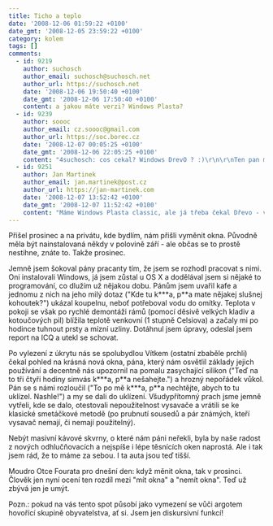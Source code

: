 ```yaml
---
title: Ticho a teplo
date: '2008-12-06 01:59:22 +0100'
date_gmt: '2008-12-05 23:59:22 +0100'
category: kolem
tags: []
comments:
  - id: 9219
    author: suchosch
    author_email: suchosch@suchosch.net
    author_url: https://suchosch.net
    date: '2008-12-06 19:50:40 +0100'
    date_gmt: '2008-12-06 17:50:40 +0100'
    content: a jakou máte verzi? Windows Plasta?
  - id: 9239
    author: soooc
    author_email: cz.soooc@gmail.com
    author_url: https://soc.borec.cz
    date: '2008-12-07 00:05:25 +0100'
    date_gmt: '2008-12-06 22:05:25 +0100'
    content: "4suchosch: cos cekal? Windows DrevO ? :)\r\n\r\nTen pan ma mluvu jeste vcelku vytribenou :)"
  - id: 9251
    author: Jan Martinek
    author_email: jan.martinek@post.cz
    author_url: https://jan-martinek.com
    date: '2008-12-07 13:52:42 +0100'
    date_gmt: '2008-12-07 11:52:42 +0100'
    content: "Máme Windows Plasta classic, ale já třeba čekal Dřevo - vzhledem k tomu, že máme relativně starý dům ve vcelku pěkné ulici. Ale nejspíš je Plasta protihlukovitější než Dřevo a dům obyčejnější, než jsem myslel.\r\n\r\nad pán: No, nevim. Minimálně se ve svém mluveném projevu hodně opakoval."
---
```

<p>Přišel prosinec a na privátu, kde bydlím, nám přišli vyměnit okna. Původně měla být nainstalovaná někdy v polovině září - ale občas se to prostě nestihne, znáte to. Takže prosinec.</p>
<p>Jemně jsem šokoval pány pracanty tím, že jsem se rozhodl pracovat s nimi. Oni instalovali Windows, já jsem zůstal u OS X a dodělával jsem si nějaké to programování, co dlužím už nějakou dobu. Pánům jsem uvařil kafe a jednomu z nich na jeho milý dotaz ("Kde tu k***a, p**a mate nějakej slušnej kohoutek?") ukázal koupelnu, neboť potřeboval vodu do omítky. Teplota v pokoji se však po rychlé demontáži rámů (pomocí děsivě velkých kladiv a kotoučových pil) blížila teplotě venkovní (1 stupně Celsiova) a začaly mi po hodince tuhnout prsty a mízní uzliny. Dotáhnul jsem úpravy, odeslal jsem report na ICQ a utekl se schovat.</p>
<p>Po vylezení z úkrytu nás se spolubydlou Vítkem (ostatní zbaběle prchli) čekal pohled na krásná nová okna, pána, který nám osvětlil základy jejich používání a decentně nás upozornil na pomalu zasychající silikon ("Teď na to tři čtyři hodiny simvás k***a, p**a nešahejte.") a hrozný nepořádek vůkol. Pán se s námi rozloučil ("To po mě k***a, p**a nechtějte, abych to tu uklízel. Nashle!") a my se dali do uklízení. Všudypřítomný prach jsme jemně vytřeli, kde se dalo, otestovali nepoužitelnost vysavače a vrátili se ke klasické smetáčkové metodě (po prubnutí sousedů a pár známých, kteří vysavač nemají, či nemají použitelný).</p>
<p>Nebýt masivní kávové skvrny, o které nám páni neřekli, byla by naše radost z nových odhlučňovacích a nejspíše i lépe těsnících oken naprostá. Ale i tak jsem rád, že to máme za sebou. I ta auta jsou teď tišší.</p>
<p>Moudro Otce Fourata pro dnešní den: když měnit okna, tak v prosinci. Člověk jen nyní ocení ten rozdíl mezi "mít okna" a "nemít okna". Teď už zbývá jen je umýt.</p>
<p>Pozn.: pokud na vás tento spot působí jako vymezení se vůči argotem hovořící skupině obyvatelstva, ať si. Jsem jen diskursivní funkcí!</p>
